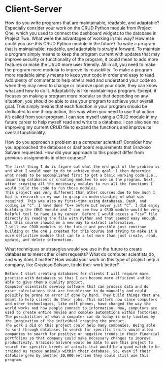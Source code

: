 # Client-Server

How do you write programs that are maintainable, readable, and adaptable? Especially consider your work on the CRUD Python module from Project One, which you used to connect the dashboard widgets to the database in Project Two. What were the advantages of working in this way? How else could you use this CRUD Python module in the future?
To write a program that is maintainable, readable, and adaptable is straight forward. To maintain a program simply means to keep the program current with updates that may improve security or functionality of the program, it could mean to add more features or make the UI/UX more user friendly. All in all, you need to make the program more modular to improve its reusability.
To make a program more readable simply means to keep your code in order and easy to read. Add plenty of comments to help others read and understand your code so when they may need to change or improve upon your code, they can know what and how to do it.
Adaptability is like maintaining a program. Except, it focuses on making a program more modular so that depending on any situation, you should be able to use your program to achieve your overall goal. This simply means that each function in your program should be dedicated to one thing/ action, this way when you need to use that action it’s called from your program.
I can see myself using a CRUD module in my future career to help myself read and write to a database. I can also see me improving my current CRUD file to expand the functions and improve its overall functionality.

How do you approach a problem as a computer scientist? Consider how you approached the database or dashboard requirements that Grazioso Salvare requested. How did your approach to this project differ from previous assignments in other courses? 

	The first thing I do is figure out what the end goal of the problem is and what I would need to do to achieve that goal. I then determine what needs to be accomplished first to get a basic working code i.e., importing databases or creating modules to use in the program. Next, after creating all the necessary modules to run all the functions I would build the code to run those modules.
	This project was very different than other courses due to how much I had to research on my own to grasp an understanding of what was required. This was also my first-time using databases, Dash, and coding in “C”. I have done “C++ before but never just “C”. I did enjoy building the CRUD module and I can see how a CRUD module would be very helpful tool to have in my career. Before I would access a “csv” file directly by reading the file with Python and that seemed easy enough, but this course showed me a new way to extract information. 
	I will use CRUD modules in the future and possible just continue building on the one I created for this course and trying to make it a more definitive module that can to a lot more than just create, read, update, and delete information.

What techniques or strategies would you use in the future to create databases to meet other client requests? What do computer scientists do, and why does it matter? How would your work on this type of project help a company, like Grazioso Salvare, to do their work better?

	Before I start creating databases for clients I will require more practice with databases so that I can become more efficient and be able to give them a quality product. 
	Computer scientists develop software that can process data and do exact calculations that are troublesome to do manually and could possibly be prone to error if done by hand. They build things that are meant to help clients do their jobs. This matters now since computers and other technologies, like cell phones, have changed the way the world works and how people connect to information. Now, computers are used to create entire movies and complex automations within factories. The possibilities of what a computer can do today is only limited by the imagination of the individual creating the product.
	The work I did on this project could help many companies. Being able to sort through databases to search for specific traits would allow companies to search for positive or negative trends in their financial portfolios so that company could make necessary changes to improve productivity. Grazioso Salvare would be able to use this project to search for specific breeds of animals that would be a good match to be trained as rescue animals within their database. So, even if their database grew by another 10,000 entries they could still use this program.
